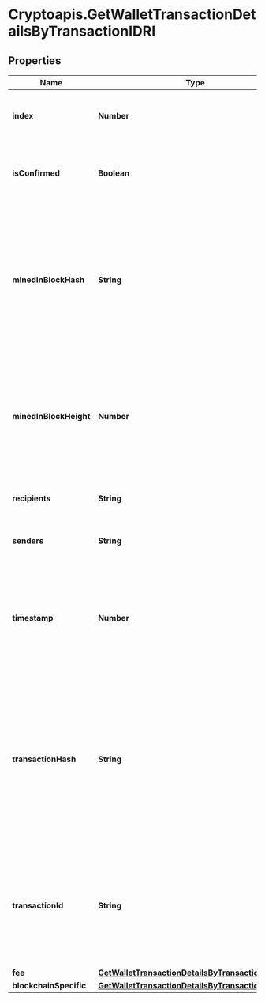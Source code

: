# Cryptoapis.GetWalletTransactionDetailsByTransactionIDRI

## Properties

Name | Type | Description | Notes
------------ | ------------- | ------------- | -------------
**index** | **Number** | Represents the index position of the transaction in the specific block. | 
**isConfirmed** | **Boolean** | Represents the state of the transaction whether it is confirmed or not confirmed. | 
**minedInBlockHash** | **String** | Represents the hash of the block where this transaction was mined/confirmed for first time. The hash is defined as a cryptographic digital fingerprint made by hashing the block header twice through the SHA256 algorithm. | [optional] 
**minedInBlockHeight** | **Number** | Represents the hight of the block where this transaction was mined/confirmed for first time. The height is defined as the number of blocks in the blockchain preceding this specific block. | [optional] 
**recipients** | **String** | String representation of the transaction to address | 
**senders** | **String** | String representation of the transaction from address | 
**timestamp** | **Number** | Defines the exact date/time in Unix Timestamp when this transaction was mined, confirmed or first seen in Mempool, if it is unconfirmed. | 
**transactionHash** | **String** | Represents the same as &#x60;transactionId&#x60; for account-based protocols like Ethereum, while it could be different in UTXO-based protocols like Bitcoin. E.g., in UTXO-based protocols &#x60;hash&#x60; is different from &#x60;transactionId&#x60; for SegWit transactions. | 
**transactionId** | **String** | Represents the unique identifier of a transaction, i.e. it could be &#x60;transactionId&#x60; in UTXO-based protocols like Bitcoin, and transaction &#x60;hash&#x60; in Ethereum blockchain. | 
**fee** | [**GetWalletTransactionDetailsByTransactionIDRIFee**](GetWalletTransactionDetailsByTransactionIDRIFee.md) |  | 
**blockchainSpecific** | [**GetWalletTransactionDetailsByTransactionIDRIBS**](GetWalletTransactionDetailsByTransactionIDRIBS.md) |  | 


